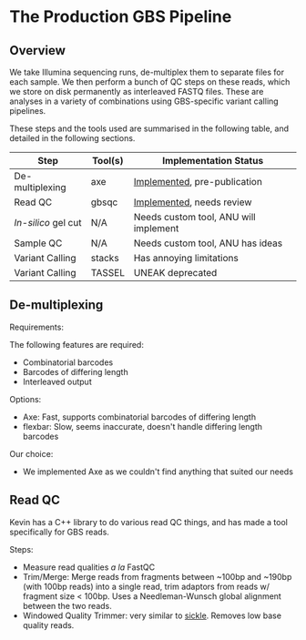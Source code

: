 The Production GBS Pipeline
===========================

Overview
--------

We take Illumina sequencing runs, de-multiplex them to separate files for each
sample. We then perform a bunch of QC steps on these reads, which we store on
disk permanently as interleaved FASTQ files. These are analyses in a variety of
combinations using GBS-specific variant calling pipelines.


These steps and the tools used are summarised in the following table, and
detailed in the following sections.

| Step                | Tool(s)     | Implementation Status             |
| ------------------- | ----------- | --------------------------------- |
| De-multiplexing     | axe         | [Implemented][Axe], pre-publication |
| Read QC             | gbsqc       | [Implemented][gbsqc], needs review |
| *In-silico* gel cut | N/A         | Needs custom tool, ANU will implement |
| Sample QC           | N/A         | Needs custom tool, ANU has ideas  |
| Variant Calling     | stacks      | Has annoying limitations          |
| Variant Calling     | TASSEL      | UNEAK deprecated                  |


De-multiplexing
---------------

Requirements:

The following features are required:

- Combinatorial barcodes
- Barcodes of differing length
- Interleaved output

Options:

- Axe: Fast, supports combinatorial barcodes of differing length
- flexbar: Slow, seems inaccurate, doesn't handle differing length barcodes


Our choice:

- We implemented Axe as we couldn't find anything that suited our needs

Read QC
-------

Kevin has a C++ library to do various read QC things, and has made a tool
specifically for GBS reads.

Steps:

- Measure read qualities *a la* FastQC
- Trim/Merge: Merge reads from fragments between ~100bp and ~190bp (with 100bp
  reads) into a single read, trim adaptors from reads w/ fragment size &lt;
  100bp. Uses a Needleman-Wunsch global alignment between the two reads.
- Windowed Quality Trimmer: very similar to
  [sickle](https://github.com/najoshi/sickle). Removes low base quality reads.

<!-- References -->

[Axe]: https://github.com/kdmurray91/axe
[gbsqc]: https://github.com/kdmurray91/libqcpp
